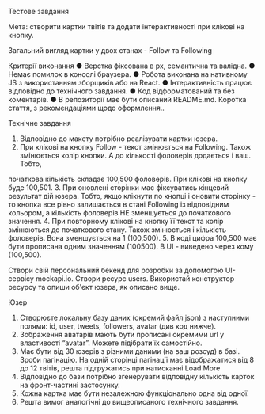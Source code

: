 Тестове завдання

Мета: створити картки твітів та додати інтерактивності при клікові на кнопку.

Загальний вигляд картки у двох станах - Follow та Following

Критерії виконання ● Верстка фіксована в рх, семантична та валідна. ● Немає помилок в консолі
браузера. ● Робота виконана на нативному JS з використанням зборщиків або на React. ●
Інтерактивність працює відповідно до технічного завдання. ● Код відформатований та без коментарів. ●
В репозиторії має бути описаний README.md. Коротка стаття, з рекомендаціями щодо оформлення..

Технічне завдання

1. Відповідно до макету потрібно реалізувати картки юзера.
2. При клікові на кнопку Follow - текст змінюється на Following. Також змінюється колір кнопки. А до
   кількості фоловерів додається і ваш. Тобто,

початкова кількість складає 100,500 фоловерів. При клікові на кнопку буде 100,501. 3. При оновлені
сторінки має фіксуватись кінцевий результат дій юзера. Тобто, якщо клікнути по кнопці і оновити
сторінку - то кнопка все рівно залишається в стані Following із відповідним кольором, а кількість
фоловерів НЕ зменшується до початкового значення. 4. При повторному клікові на кнопку її текст та
колір змінюються до початкового стану. Також змінюється і кількість фоловерів. Вона зменшується на 1
(100,500). 5. В коді цифра 100,500 має бути прописана одним значенням (100500). В UI - виведено
через кому (100,500).

Створи свій персональний бекенд для розробки за допомогою UI-сервісу mockapi.io. Створи ресурс
users. Використай конструктор ресурсу та опиши об'єкт юзера, як описано вище.

Юзер

1. Створюєте локальну базу даних (окремий файл json) з наступними полями: id, user, tweets,
   followers, avatar (див код нижче).
2. Зображення аватарів мають бути прописані окремими url у властивості “avatar”. Можете підібрати їх
   самостійно.
3. Має бути від 30 юзерів з різними даними (на ваш розсуд) в базі. Зроби пагінацію. На одній
   сторінці пагінації має відображатися від 8 до 12 твітів, решта підгружатись при натисканні Load
   More
4. Відповідно до бази потрібно згенерувати відповідну кількість карток на фронт-частині застосунку.
5. Кожна картка має бути незалежною функціонально одна від одної.
6. Решта вимог аналогічні до вищеописаного технічного завдання.
